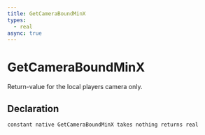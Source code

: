 ```yaml
---
title: GetCameraBoundMinX
types:
  - real
async: true
---
```


# GetCameraBoundMinX
Return-value for the local players camera only.

## Declaration

```jass
constant native GetCameraBoundMinX takes nothing returns real
```
